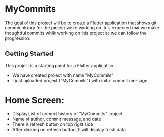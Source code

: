 # MyCommits

The goal of this project will be to create a Flutter application that shows git commit history for the project we’re working on. It is expected that we make thoughtful commits while working on this project so we can follow the progression. 

## Getting Started

This project is a starting point for a Flutter application.

- We have created project with name "MyCommits"
- I just uploaded project ("MyCommits") with initial commit message.

# Home Screen:
 - Display List of commit history of "MyCommits" project
 - Name of author, commit message, and date
 - There is refresh button on top right side 
 - After clicking on refresh button, It will display fresh data
    